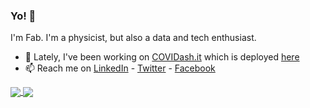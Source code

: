 ### Yo! 👋

I'm Fab. I'm a physicist, but also a data and tech enthusiast.

- 🔭 Lately, I've been working on [COVIDash.it](https://github.com/fabriziomiano/covidashit) which is deployed [here](https://www.covidash.it)
- 📫 Reach me on [LinkedIn](https://linkedin.com/in/fabriziomiano) - [Twitter](https://twitter.com/burbunzillo) - [Facebook](https://www.facebook.com/fabrizio.miano)

<a href="https://github.com/anuraghazra/github-readme-stats">
  <img align="center" src="https://github-readme-stats.vercel.app/api?username=fabriziomiano&show_icons=true&theme=chartreuse-dark" />
</a>
<a href="https://github.com/anuraghazra/github-readme-stats">
  <img align="center" src="https://github-readme-stats.vercel.app/api/top-langs/?username=fabriziomiano&show_icons=true&theme=chartreuse-dark" />
</a>
